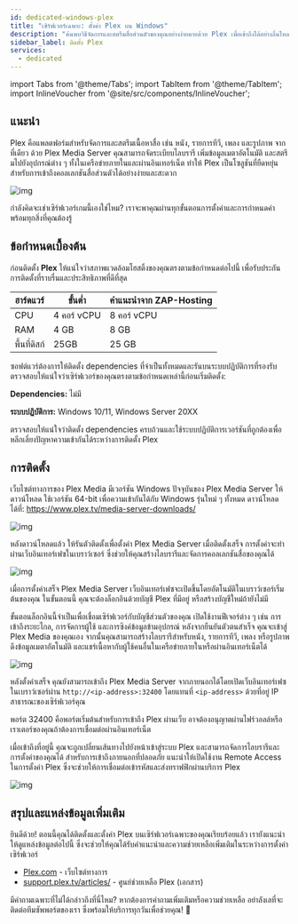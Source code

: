 ```yaml
---
id: dedicated-windows-plex
title: "เซิร์ฟเวอร์เฉพาะ: ตั้งค่า Plex บน Windows"
description: "ค้นพบวิธีจัดการและสตรีมสื่อส่วนตัวของคุณอย่างง่ายดายด้วย Plex เพื่อเข้าถึงได้อย่างลื่นไหลบนทุกอุปกรณ์ → เรียนรู้เพิ่มเติมตอนนี้"
sidebar_label: ติดตั้ง Plex
services:
  - dedicated
---
```


import Tabs from '@theme/Tabs';
import TabItem from '@theme/TabItem';
import InlineVoucher from '@site/src/components/InlineVoucher';

## แนะนำ

Plex คือแพลตฟอร์มสำหรับจัดการและสตรีมเนื้อหาสื่อ เช่น หนัง, รายการทีวี, เพลง และรูปภาพ จากที่เดียว ด้วย Plex Media Server คุณสามารถจัดระเบียบไลบรารี เพิ่มข้อมูลเมตาอัตโนมัติ และสตรีมไปยังอุปกรณ์ต่าง ๆ ทั้งในเครือข่ายภายในและผ่านอินเทอร์เน็ต ทำให้ Plex เป็นโซลูชันที่ยืดหยุ่นสำหรับการเข้าถึงคอลเลกชันสื่อส่วนตัวได้อย่างง่ายและสะดวก

![img](https://screensaver01.zap-hosting.com/index.php/s/68xdESEHimoY9Jp/preview)

กำลังคิดจะเช่าเซิร์ฟเวอร์เกมนี้เองใช่ไหม? เราจะพาคุณผ่านทุกขั้นตอนการตั้งค่าและการกำหนดค่า พร้อมทุกสิ่งที่คุณต้องรู้

<InlineVoucher />

## ข้อกำหนดเบื้องต้น

ก่อนติดตั้ง **Plex** ให้แน่ใจว่าสภาพแวดล้อมโฮสติ้งของคุณตรงตามข้อกำหนดต่อไปนี้ เพื่อรับประกันการติดตั้งที่ราบรื่นและประสิทธิภาพที่ดีที่สุด

| ฮาร์ดแวร์   | ขั้นต่ำ       | คำแนะนำจาก ZAP-Hosting |
| ---------- | ------------ | ----------------------- |
| CPU        | 4 คอร์ vCPU  | 8 คอร์ vCPU             |
| RAM        | 4 GB         | 8 GB                    |
| พื้นที่ดิสก์ | 25GB         | 25 GB                   |

ซอฟต์แวร์ต้องการให้ติดตั้ง dependencies ที่จำเป็นทั้งหมดและรันบนระบบปฏิบัติการที่รองรับ ตรวจสอบให้แน่ใจว่าเซิร์ฟเวอร์ของคุณตรงตามข้อกำหนดเหล่านี้ก่อนเริ่มติดตั้ง:

**Dependencies:** ไม่มี

**ระบบปฏิบัติการ:** Windows 10/11, Windows Server 20XX

ตรวจสอบให้แน่ใจว่าติดตั้ง dependencies ครบถ้วนและใช้ระบบปฏิบัติการเวอร์ชันที่ถูกต้องเพื่อหลีกเลี่ยงปัญหาความเข้ากันได้ระหว่างการติดตั้ง Plex

## การติดตั้ง

เว็บไซต์ทางการของ Plex Media มีเวอร์ชัน Windows ปัจจุบันของ Plex Media Server ให้ดาวน์โหลด ใช้เวอร์ชัน 64-bit เพื่อความเข้ากันได้กับ Windows รุ่นใหม่ ๆ ทั้งหมด ดาวน์โหลดได้ที่: https://www.plex.tv/media-server-downloads/

![img](https://screensaver01.zap-hosting.com/index.php/s/d3b4mZsiQ4iqXrL/preview)

หลังดาวน์โหลดแล้ว ให้รันตัวติดตั้งเพื่อตั้งค่า Plex Media Server เมื่อติดตั้งเสร็จ การตั้งค่าจะทำผ่านเว็บอินเทอร์เฟซในเบราว์เซอร์ ซึ่งช่วยให้คุณสร้างไลบรารีและจัดการคอลเลกชันสื่อของคุณได้

![img](https://screensaver01.zap-hosting.com/index.php/s/5TnmMeRkdLAt2RJ/download)

เมื่อการตั้งค่าเสร็จ Plex Media Server เว็บอินเทอร์เฟซจะเปิดขึ้นโดยอัตโนมัติในเบราว์เซอร์เริ่มต้นของคุณ ในขั้นตอนนี้ คุณจะต้องล็อกอินด้วยบัญชี Plex ที่มีอยู่ หรือสร้างบัญชีใหม่ถ้ายังไม่มี

ขั้นตอนล็อกอินนี้จำเป็นเพื่อเชื่อมเซิร์ฟเวอร์กับบัญชีส่วนตัวของคุณ เปิดใช้งานฟีเจอร์ต่าง ๆ เช่น การเข้าถึงระยะไกล, การจัดการผู้ใช้ และการซิงค์ข้อมูลข้ามอุปกรณ์ หลังจากยืนยันตัวตนสำเร็จ คุณจะเข้าสู่ Plex Media ของคุณเอง จากนั้นคุณสามารถสร้างไลบรารีสำหรับหนัง, รายการทีวี, เพลง หรือรูปภาพ ดึงข้อมูลเมตาอัตโนมัติ และแชร์เนื้อหากับผู้ใช้คนอื่นในเครือข่ายภายในหรือผ่านอินเทอร์เน็ตได้

![img](https://screensaver01.zap-hosting.com/index.php/s/HmQPZGsBqxqPHmy/download)

หลังตั้งค่าเสร็จ คุณยังสามารถเข้าถึง Plex Media Server จากภายนอกได้โดยเปิดเว็บอินเทอร์เฟซในเบราว์เซอร์ผ่าน `http://<ip-address>:32400` โดยแทนที่ `<ip-address>` ด้วยที่อยู่ IP สาธารณะของเซิร์ฟเวอร์คุณ

พอร์ต 32400 คือพอร์ตเริ่มต้นสำหรับการเข้าถึง Plex ผ่านเว็บ อาจต้องอนุญาตผ่านไฟร์วอลล์หรือเราเตอร์ของคุณถ้าต้องการเชื่อมต่อผ่านอินเทอร์เน็ต

เมื่อเข้าถึงที่อยู่นี้ คุณจะถูกเปลี่ยนเส้นทางไปยังหน้าเข้าสู่ระบบ Plex และสามารถจัดการไลบรารีและการตั้งค่าของคุณได้ สำหรับการเข้าถึงภายนอกที่ปลอดภัย แนะนำให้เปิดใช้งาน Remote Access ในการตั้งค่า Plex ซึ่งจะช่วยให้การเชื่อมต่อเข้ารหัสและส่งทราฟฟิกผ่านบริการ Plex

![img](https://screensaver01.zap-hosting.com/index.php/s/jfQxZ6e4BGMfen5/preview)

## สรุปและแหล่งข้อมูลเพิ่มเติม

ยินดีด้วย! ตอนนี้คุณได้ติดตั้งและตั้งค่า Plex บนเซิร์ฟเวอร์เฉพาะของคุณเรียบร้อยแล้ว เรายังแนะนำให้ดูแหล่งข้อมูลต่อไปนี้ ซึ่งจะช่วยให้คุณได้รับคำแนะนำและความช่วยเหลือเพิ่มเติมในระหว่างการตั้งค่าเซิร์ฟเวอร์

- [Plex.com](https://Plex.com/) - เว็บไซต์ทางการ
- [support.plex.tv/articles/](https://support.plex.tv/articles/) - ศูนย์ช่วยเหลือ Plex (เอกสาร)

มีคำถามเฉพาะที่ไม่ได้กล่าวถึงที่นี่ไหม? หากต้องการคำถามเพิ่มเติมหรือความช่วยเหลือ อย่าลังเลที่จะติดต่อทีมซัพพอร์ตของเรา ซึ่งพร้อมให้บริการทุกวันเพื่อช่วยคุณ! 🙂

<InlineVoucher />